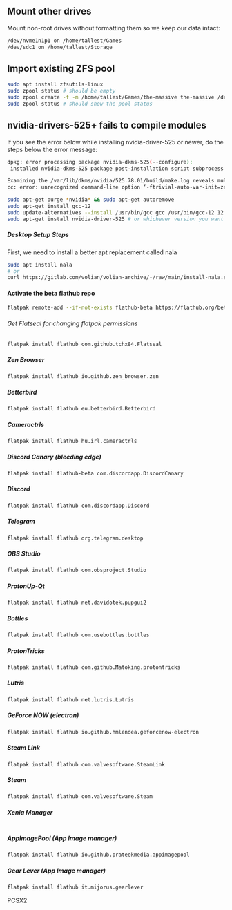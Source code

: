 ## Mount other drives

Mount non-root drives without formatting them so we keep our data intact:

```bash
/dev/nvme1n1p1 on /home/tallest/Games
/dev/sdc1 on /home/tallest/Storage
```

## Import existing ZFS pool

```bash
sudo apt install zfsutils-linux
sudo zpool status # should be empty
sudo zpool create -f -m /home/tallest/Games/the-massive the-massive /dev/sda /dev/sdb
sudo zpool status # should show the pool status
```

## nvidia-drivers-525+ fails to compile modules

If you see the error below while installing nvidia-driver-525 or newer, do the steps below the error message:

```bash
dpkg: error processing package nvidia-dkms-525(--configure):
 installed nvidia-dkms-525 package post-installation script subprocess returned error exit status 10

Examining the /var/lib/dkms/nvidia/525.78.01/build/make.log reveals multiple
cc: error: unrecognized command-line option ‘-ftrivial-auto-var-init=zero’
```

```bash
sudo apt-get purge *nvidia* && sudo apt-get autoremove
sudo apt-get install gcc-12
sudo update-alternatives --install /usr/bin/gcc gcc /usr/bin/gcc-12 12
sudo apt-get install nvidia-driver-525 # or whichever version you want
```

##### Desktop Setup Steps

First, we need to install a better apt replacement called nala

```bash
sudo apt install nala
# or
curl https://gitlab.com/volian/volian-archive/-/raw/main/install-nala.sh | bash
```

#### Activate the beta flathub repo

```bash
flatpak remote-add --if-not-exists flathub-beta https://flathub.org/beta-repo/flathub-beta.flatpakrepo
```

###### Get Flatseal for changing flatpak permissions

```bash
flatpak install flathub com.github.tchx84.Flatseal
```

##### Zen Browser

```bash
flatpak install flathub io.github.zen_browser.zen
```

##### Betterbird

```bash
flatpak install flathub eu.betterbird.Betterbird
```

##### Cameractrls

```bash
flatpak install flathub hu.irl.cameractrls
```

##### Discord Canary (bleeding edge)

```bash
flatpak install flathub-beta com.discordapp.DiscordCanary
```

##### Discord

```bash
flatpak install flathub com.discordapp.Discord
```

##### Telegram

```bash
flatpak install flathub org.telegram.desktop
```

##### OBS Studio

```bash
flatpak install flathub com.obsproject.Studio
```

##### ProtonUp-Qt

```bash
flatpak install flathub net.davidotek.pupgui2
```

##### Bottles

```bash
flatpak install flathub com.usebottles.bottles
```

##### ProtonTricks

```bash
flatpak install flathub com.github.Matoking.protontricks
```

##### Lutris

```bash
flatpak install flathub net.lutris.Lutris
```

##### GeForce NOW (electron)

```bash
flatpak install flathub io.github.hmlendea.geforcenow-electron
```

##### Steam Link

```bash
flatpak install flathub com.valvesoftware.SteamLink
```

##### Steam

```bash
flatpak install flathub com.valvesoftware.Steam
```

##### Xenia Manager

```bash

```

##### AppImagePool (App Image manager)

```bash
flatpak install flathub io.github.prateekmedia.appimagepool
```

##### Gear Lever (App Image manager)

```bash
flatpak install flathub it.mijorus.gearlever
```

 PCSX2
